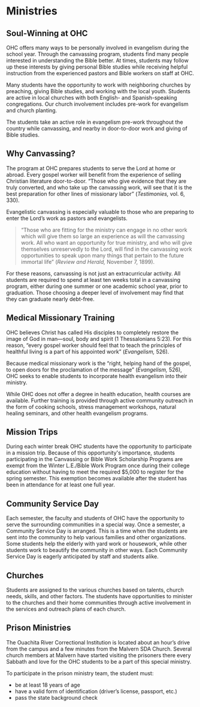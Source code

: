 # Ministries

## Soul-Winning at OHC

OHC offers many ways to be personally involved in evangelism during the school year. Through the canvassing program, students find many people interested in understanding the Bible better. At times, students may follow up these interests by giving personal Bible studies while receiving helpful instruction from the experienced pastors and Bible workers on staff at OHC.

Many students have the opportunity to work with neighboring churches by preaching, giving Bible studies, and working with the local youth. Students are active in local churches with both English- and Spanish-speaking congregations. Our church involvement includes pre-work for evangelism and church planting.

The students take an active role in evangelism pre-work throughout the country while canvassing, and nearby in door-to-door work and giving of Bible studies.

## Why Canvassing?

The program at OHC prepares students to serve the Lord at home or abroad. Every gospel worker will benefit from the experience of selling Christian literature door-to-door. “Those who give evidence that they are truly converted, and who take up the canvassing work, will see that it is the best preparation for other lines of missionary labor” (*Testimonies,* vol. 6, 330).

Evangelistic canvassing is especially valuable to those who are preparing to enter the Lord’s work as pastors and evangelists. 

> “Those who are fitting for the ministry can engage in no other work which will give them so large an experience as will the canvassing work. All who want an opportunity for true ministry, and who will give themselves unreservedly to the Lord, will find in the canvassing work opportunities to speak upon many things that pertain to the future immortal life” (*Review and Herald,* November 7, 1899).

For these reasons, canvassing is not just an extracurricular activity. All students are required to spend at least ten weeks total in a canvassing program, either during one summer or one academic school year, prior to graduation. Those choosing a deeper level of involvement may find that they can graduate nearly debt-free.

## Medical Missionary Training

OHC believes Christ has called His disciples to completely restore the image of God in man—soul, body and spirit (1 Thessalonians 5:23). For this reason, “every gospel worker should feel that to teach the principles of healthful living is a part of his appointed work” (*Evangelism,* 526).

Because medical missionary work is the “right, helping hand of the gospel, to open doors for the proclamation of the message” (*Evangelism,* 526), OHC seeks to enable students to incorporate health evangelism into their ministry.

While OHC does not offer a degree in health education, health courses are available. Further training is provided through active community outreach in the form of cooking schools, stress management workshops, natural healing seminars, and other health evangelism programs.

## Mission Trips

During each winter break OHC students have the opportunity to participate in a mission trip. Because of this opportunity's importance, students participating in the Canvassing or Bible Work Scholarship Programs are exempt from the Winter L.E./Bible Work Program once during their college education without having to meet the required $5,000 to register for the spring semester. This exemption becomes available after the student has been in attendance for at least one full year.

## Community Service Day

Each semester, the faculty and students of OHC have the opportunity to serve the surrounding communities in a special way. Once a semester, a Community Service Day is arranged. This is a time when the students are sent into the community to help various families and other organizations. Some students help the elderly with yard work or housework, while other students work to beautify the community in other ways. Each Community Service Day is eagerly anticipated by staff and students alike.

## Churches

Students are assigned to the various churches based on talents, church needs, skills, and other factors. The students have opportunities to minister to the churches and their home communities through active involvement in the services and outreach plans of each church. 

## Prison Ministries

The Ouachita River Correctional Institution is located about an hour’s drive from the campus and a few minutes from the Malvern SDA Church. Several church members at Malvern have started visiting the prisoners there every Sabbath and love for the OHC students to be a part of this special ministry. 

To participate in the prison ministry team, the student must:

* be at least 18 years of age
* have a valid form of identification (driver’s license, passport, etc.)
* pass the state background check